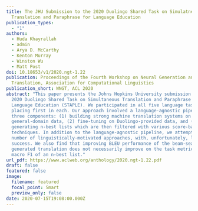 ```yaml
---
title: The JHU Submission to the 2020 Duolingo Shared Task on Simulatneous
  Translation and Paraphrase for Language Education
publication_types:
  - "1"
authors:
  - Huda Khayrallah
  - admin
  - Arya D. McCarthy
  - Kenton Murray
  - Winston Wu
  - Matt Post
doi: 10.18653/v1/2020.ngt-1.22
publication: Proceedings of the Fourth Workshop on Neural Generation and
  Translation, Association for Computational Linguistics
publication_short: WNGT, ACL 2020
abstract: "This paper presents the Johns Hopkins University submission to the
  2020 Duolingo Shared Task on Simultaneous Translation and Paraphrase for
  Language Education (STAPLE). We participated in all five language tasks,
  placing first in each. Our approach involved a language-agnostic pipeline of
  three components: (1) building strong machine translation systems on
  general-domain data, (2) fine-tuning on Duolingo-provided data, and (3)
  generating n-best lists which are then filtered with various score-based
  techniques. In addition to the language-agnostic pipeline, we attempted a
  number of linguistically-motivated approaches, with, unfortunately, little
  success. We also find that improving BLEU performance of the beam-search
  generated translation does not necessarily improve on the task metric—weighted
  macro F1 of an n-best list."
url_pdf: https://www.aclweb.org/anthology/2020.ngt-1.22.pdf
draft: false
featured: false
image:
  filename: featured
  focal_point: Smart
  preview_only: false
date: 2020-07-15T19:08:00.000Z
---
```

